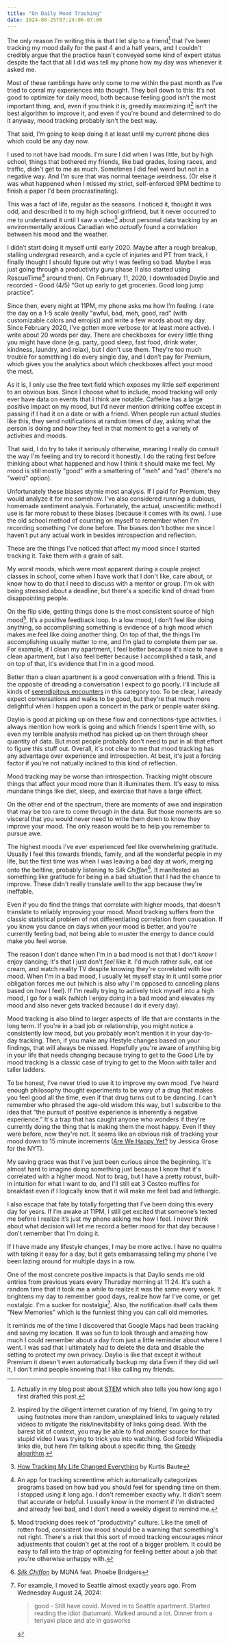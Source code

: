 ```yaml
---
title: "On Daily Mood Tracking"
date: 2024-08-25T07:24:06-07:00
---
```


The only reason I’m writing this is that I let slip to a friend[^1] that I’ve been tracking my mood daily for the past 4 and a half years, and I couldn’t credibly argue that the practice hasn't conveyed some kind of expert status despite the fact that all I did was tell my phone how my day was whenever it asked me.

[^1]: Actually in my blog post about [STEM](../stem) which also tells you how long ago I first drafted this post.

Most of these ramblings have only come to me within the past month as I’ve tried to corral my experiences into thought. They boil down to this: It’s not good to optimize for daily mood, both because feeling good isn’t the most important thing, and, even if you think it is, greedily maximizing it[^2] isn’t the best algorithm to improve it, and even if you're bound and determined to do it anyway, mood tracking probably isn't the best way.

[^2]: Inspired by the diligent internet curation of my friend, I'm going to try using footnotes more than random, unexplained links to vaguely related videos to mitigate the risk/inevitability of links going dead. With the barest bit of context, you may be able to find another source for that stupid video I was trying to trick you into watching. God forbid Wikipedia links die, but here I'm talking about a specific thing, the [Greedy algorithm](https://en.wikipedia.org/wiki/Greedy_algorithm).

That said, I’m going to keep doing it at least until my current phone dies which could be any day now.

I used to not have bad moods. I'm sure I did when I was little, but by high school, things that bothered my friends, like bad grades, losing races, and traffic, didn't get to me as much. Sometimes I did feel weird but not in a negative way. And I'm sure that was normal teenage weirdness. (Or else it was what happened when I missed my strict, self-enforced 9PM bedtime to finish a paper I'd been procrastinating).

This was a fact of life, regular as the seasons. I noticed it, thought it was odd, and described it to my high school girlfriend, but it never occurred to me to understand it until I saw a video[^3] about personal data tracking by an environmentally anxious Canadian who *actually* found a correlation between his mood and the weather.

[^3]: [How Tracking My Life Changed Everything](https://youtu.be/0tnX81N6Ris) by Kurtis Baute

I didn’t start doing it myself until early 2020. Maybe after a rough breakup, stalling undergrad research, and a cycle of injuries and PT from track, I finally thought I should figure out why I was feeling so bad. Maybe I was just going through a productivity guru phase (I also started using RescueTime[^4] around then). On February 11, 2020, I downloaded Daylio and recorded - Good (4/5) “Got up early to get groceries. Good long jump practice”.

[^4]: An app for tracking screentime which automatically categorizes programs based on how bad you should feel for spending time on them. I stopped using it long ago. I don't remember exactly why. It didn't seem that accurate or helpful. I usually know in the moment if I'm distracted and already feel bad, and I don't need a weekly digest to remind me.

Since then, every night at 11PM, my phone asks me how I’m feeling. I rate the day on a 1-5 scale (really “awful, bad, meh, good, rad” (with customizable colors and emojis)) and write a few words about my day. Since February 2020, I’ve gotten more verbose (or at least more active). I write about 20 words per day. There are checkboxes for every little thing you might have done (e.g. party, good sleep, fast food, drink water, kindness, laundry, and relax), but I don't use them. They're too much trouble for something I do every single day, and I don’t pay for Premium, which gives you the analytics about which checkboxes affect your mood the most.

As it is, I only use the free text field which exposes my little self experiment to an obvious bias. Since I choose what to include, mood tracking will only ever have data on events that I think are notable. Caffeine has a large positive impact on my mood, but I’d never mention drinking coffee except in passing if I had it on a date or with a friend. When people run actual studies like this, they send notifications at random times of day, asking what the person is doing and how they feel in that moment to get a variety of activities and moods.

That said, I do try to take it seriously otherwise, meaning I really do consult the way I'm feeling and try to record it honestly. I do the rating first before thinking about what happened and how I think it should make me feel. My mood is still mostly "good" with a smattering of "meh" and "rad" (there's no "weird" option). 

Unfortunately these biases stymie most analysis. If I paid for Premium, they would analyze it for me somehow. I've also considered running a dubious, homemade sentiment analysis. Fortunately, the actual, unscientific method I use is far more robust to these biases (because it comes with its own). I use the old school method of counting on myself to remember when I'm recording something I've done before. The biases don't bother me since I haven’t put any actual work in besides introspection and reflection.

These are the things I've noticed that affect my mood since I started tracking it. Take them with a grain of salt.

My worst moods, which were most apparent during a couple project classes in school, come when I have work that I don't like, care about, or know how to do that I need to discuss with a mentor or group. I'm ok with being stressed about a deadline, but there's a specific kind of dread from disappointing people.

On the flip side, getting things done is the most consistent source of high mood[^5]. It’s a positive feedback loop. In a low mood, I don’t feel like doing anything, so accomplishing something is evidence of a high mood which makes me feel like doing another thing. On top of that, the things I’m accomplishing usually matter to me, and I’m glad to complete them per se. For example, if I clean my apartment, I feel better because it's nice to have a clean apartment, but I also feel better because I accomplished a task, and on top of that, it's evidence that I'm in a good mood.

[^5]: Mood tracking does reek of "productivity" culture. Like the smell of rotten food, consistent low mood should be a warning that something's not right. There's a risk that this sort of mood tracking encourages minor adjustments that couldn't get at the root of a bigger problem. It could be easy to fall into the trap of optimizing for feeling better about a job that you're otherwise unhappy with.

Better than a clean apartment is a good conversation with a friend. This is the opposite of dreading a conversation I expect to go poorly. I'll include all kinds of [serendipitous encounters](../serendipity) in this category too. To be clear, I already expect conversations and walks to be good, but they're that much more delightful when I happen upon a concert in the park or people water skiing.

Daylio is good at picking up on these flow and connections-type activities. I always mention how work is going and which friends I spent time with, so even my terrible analysis method has picked up on them through sheer quantity of data. But most people probably don't need to put in all that effort to figure this stuff out. Overall, it's not clear to me that mood tracking has any advantage over experience and introspection. At best, it's just a forcing factor if you're not natually inclined to this kind of reflection.

Mood tracking may be worse than introspection. Tracking might obscure things that affect your mood more than it illuminates them. It's easy to miss mundane things like diet, sleep, and exercise that have a large effect.

On the other end of the spectrum, there are moments of awe and inspiration that may be too rare to come through in the data. But those moments are so visceral that you would never need to write them down to know they improve your mood. The only reason would be to help you remember to pursue awe.

The highest moods I've ever experienced feel like overwhelming gratitude. Usually I feel this towards friends, family, and all the wonderful people in my life, but the first time was when I was leaving a bad day at work, merging onto the beltline, probably listening to *Silk Chiffon*[^6]. It manifested as something like gratitude for being in a bad situation that I had the chance to improve. These didn't really translate well to the app because they're ineffable.

[^6]: *[Silk Chiffon](https://youtu.be/fhyk9rchC2c)* by MUNA feat. Phoebe Bridgers

Even if you do find the things that correlate with higher moods, that doesn't translate to reliably improving your mood. Mood tracking suffers from the classic statistical problem of not differentiating correlation from causation. If you know you dance on days when your mood is better, and you're currently feeling bad, not being able to muster the energy to dance could make you feel worse.

The reason I don't dance when I'm in a bad mood is not that I don't *know* I enjoy dancing; it's that I just don't *feel* like it. I'd much rather sulk, eat ice cream, and watch reality TV despite knowing they're correlated with low mood. When I'm in a bad mood, I usually let myself stay in it until some prior obligation forces me out (which is also why I'm opposed to canceling plans based on how I feel). If I'm really trying to actively trick myself into a high mood, I go for a walk (which I enjoy doing in a bad mood and elevates my mood and also never gets tracked because I do it every day).

Mood tracking is also blind to larger aspects of life that are constants in the long term. If you're in a bad job or relationship, you might notice a consistently low mood, but you probably won't mention it in your day-to-day tracking. Then, if you make any lifestyle changes based on your findings, that will always be missed. Hopefully you're aware of anything big in your life that needs changing because trying to get to the Good Life by mood tracking is a classic case of trying to get to the Moon with taller and taller ladders.

To be honest, I've never tried to use it to improve my own mood. I’ve heard enough philosophy thought experiments to be wary of a drug that makes you feel good all the time, even if that drug turns out to be dancing. I can’t remember who phrased the age-old wisdom this way, but I subscribe to the idea that “the pursuit of positive experience is inherently a negative experience.” It's a trap that has caught anyone who wonders if they're currently doing the thing that is making them the most happy. Even if they were before, now they're not. It seems like an obvious risk of tracking your mood down to 15 minute increments ([Are We Happy Yet?](https://www.nytimes.com/2024/08/08/opinion/happiness-tracking-america.html) by Jessica Grose for the NYT).

My saving grace was that I've just been curious since the beginning. It's almost hard to imagine doing something just because I know that it's correlated with a higher mood. Not to brag, but I have a pretty robust, built-in intuition for what I want to do, and I'll still eat 3 Costco muffins for breakfast even if I logically know that it will make me feel bad and lethargic.

I also escape that fate by totally forgetting that I've been doing this every day for years. If I’m awake at 11PM, I still get excited that someone’s texted me before I realize it’s just my phone asking me how I feel. I never think about what decision will let me record a better mood for that day because I don't remember that I'm doing it.

If I have made any lifestyle changes, I may be more active. I have no qualms with taking it easy for a day, but it gets embarrassing telling my phone I've been lazing around for multiple days in a row.

One of the most concrete positive impacts is that Daylio sends me old entries from previous years every Thursday morning at 11:24. It's such a random time that it took me a while to realize it was the same every week. It brightens my day to remember good days, realize how far I've come, or get nostalgic. I'm a sucker for nostalgia[^7]. Also, the notification itself calls them "New Memories" which is the funniest thing you can call old memories.

[^7]: For example, I moved to Seattle almost exactly years ago. From Wednesday August 24, 2024:
    > good - Still have covid. Moved in to Seattle apartment. Started reading the idiot (batuman). Walked around a lot. Dinner from a teriyaki place and ate in gasworks

It reminds me of the time I discovered that Google Maps had been tracking and saving my location. It was so fun to look through and amazing how much I could remember about a day from just a little reminder about where I went. I was sad that I ultimately had to delete the data and disable the setting to protect my own privacy. Daylio is like that except it without Premium it doesn't even automatically backup my data Even if they did sell it, I don't mind people knowing that I like calling my friends.

